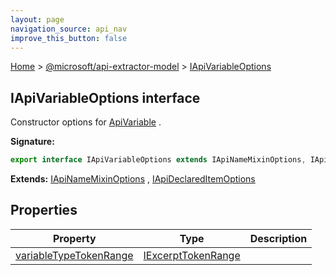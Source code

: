 ```yaml
---
layout: page
navigation_source: api_nav
improve_this_button: false
---
```



[Home](./index.md) &gt; [@microsoft/api-extractor-model](./api-extractor-model.md) &gt; [IApiVariableOptions](./api-extractor-model.iapivariableoptions.md)

## IApiVariableOptions interface

Constructor options for [ApiVariable](./api-extractor-model.apivariable.md) .

<b>Signature:</b>

```typescript
export interface IApiVariableOptions extends IApiNameMixinOptions, IApiReleaseTagMixinOptions, IApiDeclaredItemOptions
```
<b>Extends:</b> [IApiNameMixinOptions](./api-extractor-model.iapinamemixinoptions.md) , [IApiDeclaredItemOptions](./api-extractor-model.iapideclareditemoptions.md)

## Properties

|  Property | Type | Description |
|  --- | --- | --- |
|  [variableTypeTokenRange](./api-extractor-model.iapivariableoptions.variabletypetokenrange.md) | [IExcerptTokenRange](./api-extractor-model.iexcerpttokenrange.md) |  |
